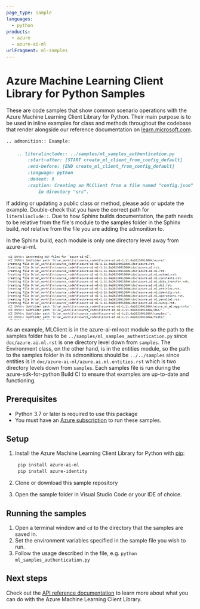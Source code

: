 ```yaml
---
page_type: sample
languages:
  - python
products:
  - azure
  - azure-ai-ml
urlFragment: ml-samples
---
```


# Azure Machine Learning Client Library for Python Samples

These are code samples that show common scenario operations with the Azure Machine Learning Client Library for Python.
Their main purpose is to be used in inline examples for class and methods throughout the codebase that render alongside our reference documentation on [learn.microsoft.com](https://learn.microsoft.com/en-us/python/api/azure-ai-ml/?view=azure-python).

```markdown
.. admonition:: Example:

    .. literalinclude:: ../samples/ml_samples_authentication.py
        :start-after: [START create_ml_client_from_config_default]
        :end-before: [END create_ml_client_from_config_default]
        :language: python
        :dedent: 8
        :caption: Creating an MLClient from a file named "config.json"
            in directory "src".
```

If adding or updating a public class or method, please add or update the example. Double-check that you have the correct path for `literalinclude::`. Due to how Sphinx builds documentation, the path needs to be relative from the file's module to the samples folder in the Sphinx build, *not* relative from the file you are adding the admonition to.

In the Sphinx build, each module is only one directory level away from azure-ai-ml.

![Sphinx Documentation Structure](sphinx_docs_structure.PNG)

As an example, MLClient is in the azure-ai-ml root module so the path to the samples folder has to be `../samples/ml_samples_authentication.py` since `doc/azure.ai.ml.rst` is one directory level down from `samples`. The Environment class, on the other hand, is in the entities module, so the path to the samples folder in its admonitions should be `../../samples` since entities is in `doc/azure-ai-ml/azure.ai.ml.entities.rst` which is two directory levels down from `samples`. Each samples file is run during the azure-sdk-for-python Build CI to ensure that examples are up-to-date and functioning.


## Prerequisites

* Python 3.7 or later is required to use this package
* You must have an [Azure subscription](https://azure.microsoft.com/free/) to run these samples.

## Setup

1. Install the Azure Machine Learning Client Library for Python with [pip](https://pypi.org/project/pip/):

   ```bash
    pip install azure-ai-ml
    pip install azure-identity
    ```

2. Clone or download this sample repository
3. Open the sample folder in Visual Studio Code or your IDE of choice.

## Running the samples

1. Open a terminal window and `cd` to the directory that the samples are saved in.
2. Set the environment variables specified in the sample file you wish to run.
3. Follow the usage described in the file, e.g. `python ml_samples_authentication.py`

## Next steps

Check out the [API reference documentation](https://learn.microsoft.com/python/api/overview/azure/ai-ml-readme?view=azure-python) to learn more about what you can do with the Azure Machine Learning Client Library.
